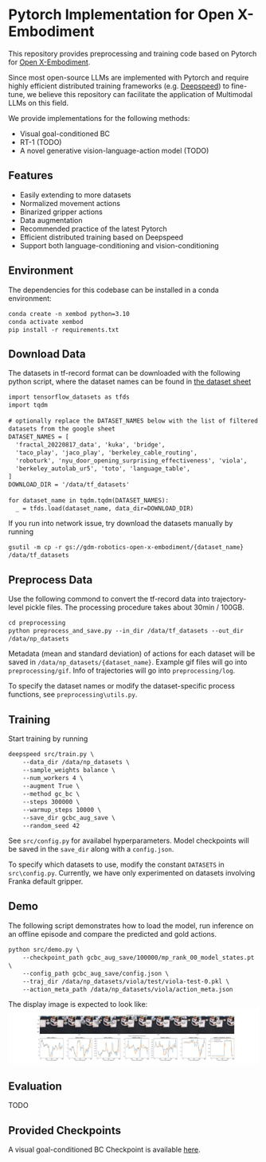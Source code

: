 # Pytorch Implementation for Open X-Embodiment

This repository provides preprocessing and training code based on Pytorch for [Open X-Embodiment](https://github.com/google-deepmind/open_x_embodiment).

Since most open-source LLMs are implemented with Pytorch and require highly efficient distributed training frameworks (e.g. [Deepspeed](https://www.deepspeed.ai/getting-started/)) to fine-tune, we believe this repository can facilitate the application of Multimodal LLMs on this field.

We provide implementations for the following methods:

- Visual goal-conditioned BC
- RT-1 (TODO)
- A novel generative vision-language-action model (TODO)

## Features

- Easily extending to more datasets
- Normalized movement actions
- Binarized gripper actions
- Data augmentation
- Recommended practice of the latest Pytorch
- Efficient distributed training based on Deepspeed
- Support both language-conditioning and vision-conditioning

## Environment

The dependencies for this codebase can be installed in a conda environment:

```
conda create -n xembod python=3.10
conda activate xembod
pip install -r requirements.txt
```

## Download Data

The datasets in tf-record format can be downloaded with the following python script, where the dataset names can be found in [the dataset sheet](https://docs.google.com/spreadsheets/d/1rPBD77tk60AEIGZrGSODwyyzs5FgCU9Uz3h-3_t2A9g/edit#gid=0)

```
import tensorflow_datasets as tfds
import tqdm

# optionally replace the DATASET_NAMES below with the list of filtered datasets from the google sheet
DATASET_NAMES = [
  'fractal_20220817_data', 'kuka', 'bridge',
  'taco_play', 'jaco_play', 'berkeley_cable_routing',
  'roboturk', 'nyu_door_opening_surprising_effectiveness', 'viola',
  'berkeley_autolab_ur5', 'toto', 'language_table',
]
DOWNLOAD_DIR = '/data/tf_datasets'

for dataset_name in tqdm.tqdm(DATASET_NAMES):
  _ = tfds.load(dataset_name, data_dir=DOWNLOAD_DIR)
```

If you run into network issue, try download the datasets manually by running

```
gsutil -m cp -r gs://gdm-robotics-open-x-embodiment/{dataset_name} /data/tf_datasets
```

## Preprocess Data

Use the following commond to convert the tf-record data into trajectory-level pickle files. The processing procedure takes about 30min / 100GB.

```
cd preprocessing
python preprocess_and_save.py --in_dir /data/tf_datasets --out_dir /data/np_datasets
```

Metadata (mean and standard deviation) of actions for each dataset will be saved in `/data/np_datasets/{dataset_name}`. Example gif files will go into `preprocessing/gif`. Info of trajectories will go into `preprocessing/log`.

To specify the dataset names or modify the dataset-specific process functions, see `preprocessing\utils.py`.

## Training

Start training by running

```
deepspeed src/train.py \
    --data_dir /data/np_datasets \
    --sample_weights balance \
    --num_workers 4 \
    --augment True \
    --method gc_bc \
    --steps 300000 \
    --warmup_steps 10000 \
    --save_dir gcbc_aug_save \
    --random_seed 42
```

See `src/config.py` for availabel hyperparameters. Model checkpoints will be saved in the `save_dir` along with a `config.json`.

To specify which datasets to use, modify the constant `DATASETS` in `src\config.py`. Currently, we have only experimented on datasets involving Franka default gripper.

## Demo

The following script demonstrates how to load the model, run inference on an offline episode and compare the predicted and gold actions.

```
python src/demo.py \
    --checkpoint_path gcbc_aug_save/100000/mp_rank_00_model_states.pt \
    --config_path gcbc_aug_save/config.json \
    --traj_dir /data/np_datasets/viola/test/viola-test-0.pkl \
    --action_meta_path /data/np_datasets/viola/action_meta.json
```

The display image is expected to look like:
![](demo_viola-test-0.png)

## Evaluation

TODO

## Provided Checkpoints

A visual goal-conditioned BC Checkpoint is available [here](https://drive.google.com/drive/folders/15hXCEUwCbbU3kt4dgTc_dmwrG9Vzy-J0?usp=drive_link).
